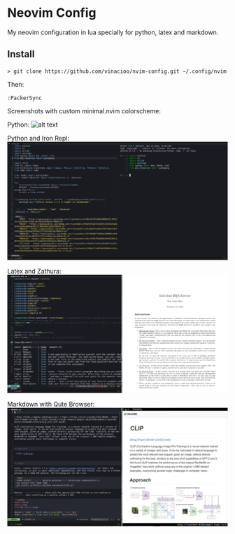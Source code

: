 # Neovim Config

My neovim configuration in lua specially for python, latex and markdown.

## Install

```
> git clone https://github.com/vinacioo/nvim-config.git ~/.config/nvim
```

Then:

```
:PackerSync
```

Screenshots with custom minimal.nvim colorscheme:

Python:
![alt text](https://github.com/vinacioo/nvim-config/blob/master/screenshots/python1.)

Python and Iron Repl:
![alt text](https://github.com/vinacioo/nvim-config/blob/master/screenshots/python2.png)

Latex and Zathura:
![alt text](https://github.com/vinacioo/nvim-config/blob/master/screenshots/latex.png)

Markdown with Qute Browser:
![alt text](https://github.com/vinacioo/nvim-config/blob/master/screenshots/markdown.png)
